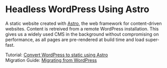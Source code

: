 # Headless WordPress Using Astro

A static website created with [Astro](https://astro.build/), the web framework for content-driven websites. Content is retreived from a remote WordPress installation. This gives us a widely used CMS in the background without compromising on performance, as all pages are pre-rendered at build time and load super-fast.

Tutorial: [Convert WordPress to static using Astro](https://wpowls.co/articles/convert-wordpress-to-static-using-astro/)  
Migration Guide: [
Migrating from WordPress
](https://docs.astro.build/en/guides/migrate-to-astro/from-wordpress/)
